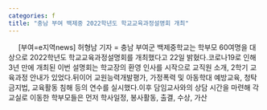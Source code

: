 ```yaml
---
categories: f
title: "충남 부여 백제중 2022학년도 학교교육과정설명회 개최"
---
```

&nbsp;&nbsp;&nbsp;&nbsp; [부여=e지역news] 허형남 기자 = 충남 부여군 백제중학교는 학부모 60여명을 대상으로 2022학년도 학교교육과정설명회를 개최했다고 22일 밝혔다.코로나19로 인해 3년 만에 개최된 이번 설명회는 학교장의 환영 인사를 시작으로 교직원 소개, 2학기 교육과정 안내가 있었다.뒤이어 교원능력개발평가, 가정폭력 및 아동학대 예방교육, 청탁금지법, 교육활동 침해 등의 연수를 실시했다.이후 담임교사와의 상담 시간을 마련해 각 교실로 이동한 학부모들은 먼저 학사일정, 봉사활동, 출결, 수상, 가산